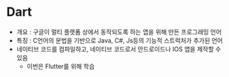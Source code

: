 # Dart

- 개요 : 구글이 멀티 플랫폼 상에서 동작되도록 하는 앱을 위해 만든 프로그래밍 언어
- 특징 : C언어의 문법을 기반으로 Java, C#, Js등의 기능적 스트럭처가 추가된 언어
- 네이티브 코드를 컴파일하고, 네이티브 코드로서 안드로이드나 IOS 앱을 제작할 수 있음
  - 이번은 Flutter를 위해 학습
